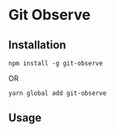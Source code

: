 # Git Observe

## Installation

`npm install -g git-observe`

OR

`yarn global add git-observe`

## Usage
